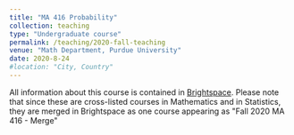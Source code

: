 ```yaml
---
title: "MA 416 Probability"
collection: teaching
type: "Undergraduate course"
permalink: /teaching/2020-fall-teaching
venue: "Math Department, Purdue University"
date: 2020-8-24
#location: "City, Country"
---
```


All information about this course is contained in [Brightspace](https://purdue.brightspace.com/d2l/login). Please note that since these are cross-listed courses in Mathematics and in Statistics, they are merged in Brightspace as one course appearing as "Fall 2020 MA 416 - Merge"  
